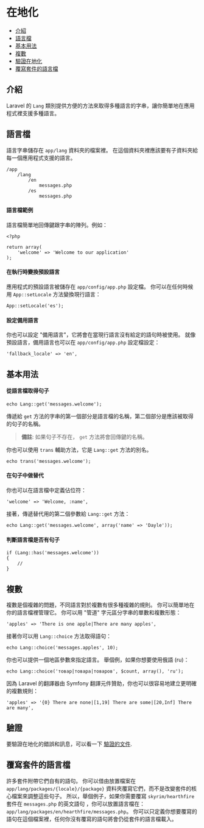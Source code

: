 # 在地化

- [介紹](#introduction)
- [語言檔](#language-files)
- [基本用法](#basic-usage)
- [複數](#pluralization)
- [驗證在地化](#validation)
- [覆寫套件的語言檔](#overriding-package-language-files)

<a name="introduction"></a>
## 介紹

Laravel 的 `Lang` 類別提供方便的方法來取得多種語言的字串，讓你簡單地在應用程式裡支援多種語言。

<a name="language-files"></a>
## 語言檔

語言字串儲存在 `app/lang` 資料夾的檔案裡。 在這個資料夾裡應該要有子資料夾給每一個應用程式支援的語言。

	/app
		/lang
			/en
				messages.php
			/es
				messages.php

#### 語言檔範例

語言檔簡單地回傳鍵跟字串的陣列。例如：

	<?php

	return array(
		'welcome' => 'Welcome to our application'
	);

#### 在執行時變換預設語言

應用程式的預設語言被儲存在 `app/config/app.php` 設定檔。 你可以在任何時候用 `App::setLocale` 方法變換現行語言：

	App::setLocale('es');

#### 設定備用語言

你也可以設定 "備用語言"，它將會在當現行語言沒有給定的語句時被使用。 就像預設語言，備用語言也可以在 `app/config/app.php` 設定檔設定：

	'fallback_locale' => 'en',

<a name="basic-usage"></a>
## 基本用法

#### 從語言檔取得句子

	echo Lang::get('messages.welcome');

 傳遞給 `get` 方法的字串的第一個部分是語言檔的名稱，第二個部分是應該被取得的句子的名稱。

> **備註**: 如果句子不存在， `get` 方法將會回傳鍵的名稱。

你也可以使用 `trans` 輔助方法，它是 `Lang::get` 方法的別名。

	echo trans('messages.welcome');

#### 在句子中做替代

你也可以在語言檔中定義佔位符：

	'welcome' => 'Welcome, :name',

接著，傳遞替代用的第二個參數給 `Lang::get` 方法：

	echo Lang::get('messages.welcome', array('name' => 'Dayle'));

#### 判斷語言檔是否有句子

	if (Lang::has('messages.welcome'))
	{
		//
	}

<a name="pluralization"></a>
## 複數

複數是個複雜的問題，不同語言對於複數有很多種複雜的規則。 你可以簡單地在你的語言檔裡管理它。 你可以用 "管道" 字元區分字串的單數和複數形態：

	'apples' => 'There is one apple|There are many apples',

接著你可以用 `Lang::choice` 方法取得語句：

	echo Lang::choice('messages.apples', 10);

你也可以提供一個地區參數來指定語言。 舉個例，如果你想要使用俄語 (ru)：

	echo Lang::choice('товар|товара|товаров', $count, array(), 'ru');

因為 Laravel 的翻譯器由 Symfony 翻譯元件贊助，你也可以很容易地建立更明確的複數規則：

	'apples' => '{0} There are none|[1,19] There are some|[20,Inf] There are many',


<a name="validation"></a>
## 驗證

要驗證在地化的錯誤和訊息，可以看一下 <a href="/docs/validation#localization">驗證的文件</a>.

<a name="overriding-package-language-files"></a>
## 覆寫套件的語言檔

許多套件附帶它們自有的語句。 你可以借由放置檔案在 `app/lang/packages/{locale}/{package}` 資料夾覆寫它們，而不是改變套件的核心檔案來調整這些句子。 所以，舉個例子，如果你需要覆寫 `skyrim/hearthfire` 套件在 `messages.php` 的英文語句 ，你可以放置語言檔在： `app/lang/packages/en/hearthfire/messages.php`。 你可以只定義你想要覆寫的語句在這個檔案裡，任何你沒有覆寫的語句將會仍從套件的語言檔載入。
